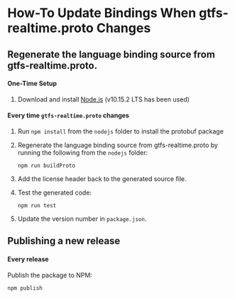 # How-To Update Bindings When gtfs-realtime.proto Changes

## Regenerate the language binding source from gtfs-realtime.proto.

#### One-Time Setup

1. Download and install [Node.js](https://www.npmjs.com/get-npm) (v10.15.2 LTS has been used)

#### Every time `gtfs-realtime.proto` changes

1. Run `npm install` from the `nodejs` folder to install the protobuf package

1. Regenerate the language binding source from gtfs-realtime.proto by running the following from the `nodejs` folder:

    ```
    npm run buildProto
    ```

1. Add the license header back to the generated source file.

1. Test the generated code:

    ```
    npm run test
    ```

1. Update the version number in `package.json`.

## Publishing a new release

#### Every release

Publish the package to NPM:

```
npm publish
```
